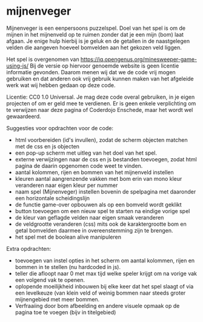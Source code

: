 # mijnenveger

Mijnenveger is een eenpersoons puzzelspel. Doel van het spel is om de mijnen in het mijnenveld op te ruimen zonder dat je een mijn (bom) laat afgaan. Je enige hulp hierbij is je geluk en de getallen in de naastgelegen velden die aangeven hoeveel bomvelden aan het gekozen veld liggen.

Het spel is overgenomen van https://iq.opengenus.org/minesweeper-game-using-js/
Bij de versie op hiervoor genoemde website is geen licentie informatie gevonden. Daarom menen wij dat we de code vrij mogen gebruiken en dat anderen ook vrij gebruik kunnen maken van het afgeleide werk wat wij hebben gedaan op deze code.

Licentie: CC0 1.0 Universal. Je mag deze code overal gebruiken, in je eigen projecten of om er geld mee te verdienen. Er is geen enkele verplichting om te verwijzen naar deze pagina of Coderdojo Enschede, maar het wordt wel gewaardeerd.

Suggesties voor opdrachten voor de code:

-   html voorbereiden (id's invullen), zodat de scherm objecten matchen met de css en js objecten
-	 een pop-up scherm met uitleg van het doel van het spel.   
-	 externe verwijzingen naar de css en js bestanden toevoegen, zodat html pagina de daarin opgenomen code weet te vinden.
-   aantal kolommen, rijen en bommen van het mijnenveld instellen
-   kleuren aantal aangrenzende vakken met bom erin van mono kleur veranderen naar eigen kleur per nummer
-   naam spel (Mijnenveger) instellen bovenin de spelpagina met daaronder een horizontale scheidingslijn
-   de functie game-over opbouwen als op een bomveld wordt geklikt
-   button toevoegen om een nieuw spel te starten na eindige vorige spel
-   de kleur van geflagde velden naar eigen smaak veranderen
-   de veldgrootte veranderen (css) mits ook de karaktergrootte bom en getal bomvelden daarmee in overeenstemming zijn te brengen.
-   het spel met de boolean alive manipuleren

Extra opdrachten:
-   toevoegen van instel opties in het scherm om aantal kolommen, rijen en bommen in te stellen (nu hardcoded in js).
-   teller die afloopt naar 0 met max tijd welke speler krijgt om na vorige vak een volgend vak te openen.
-   oplopende moeilijkheid inbouwen bij elke keer dat het spel slaagt of via een levelkeuze (van klein veld of weinig bommen naar steeds groter mijnengebied met meer bommen.
-   Verfraaiing door bom afbeelding en andere visuele opmaak op de pagina toe te voegen (bijv in titelgebied)
